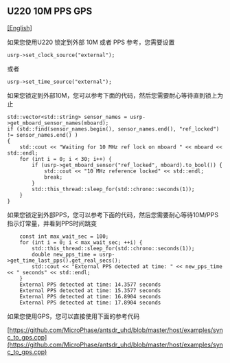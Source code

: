 ## U220 10M PPS GPS
[[English]](../../../../device_and_usage_manual/ANTSDR_U_Series_Module/ANTSDR_U220_Reference_Manual/AntsdrU220_10M_PPS_GPSDO.html)

如果您使用U220 锁定到外部 10M 或者 PPS 参考，您需要设置
```
usrp->set_clock_source("external");
```
或者
```
usrp->set_time_source("external");
```

如果您锁定到外部10M，您可以参考下面的代码，然后您需要耐心等待直到锁上为止

```
std::vector<std::string> sensor_names = usrp->get_mboard_sensor_names(mboard);
if (std::find(sensor_names.begin(), sensor_names.end(), "ref_locked") != sensor_names.end() )
{
    std::cout << "Waiting for 10 MHz ref lock on mboard " << mboard << std::endl;
    for (int i = 0; i < 30; i++) {
        if (usrp->get_mboard_sensor("ref_locked", mboard).to_bool()) {
            std::cout << "10 MHz reference locked" << std::endl;
            break;
        }
        std::this_thread::sleep_for(std::chrono::seconds(1));
    }
}
```
如果您锁定到外部PPS，您可以参考下面的代码，然后您需要耐心等待10M/PPS指示灯常量，并看到PPS时间跳变

```
    const int max_wait_sec = 100;
    for (int i = 0; i < max_wait_sec; ++i) {
        std::this_thread::sleep_for(std::chrono::seconds(1));
        double new_pps_time = usrp->get_time_last_pps().get_real_secs();
        std::cout << "External PPS detected at time: " << new_pps_time << " seconds" << std::endl;
    }
    External PPS detected at time: 14.3577 seconds
    External PPS detected at time: 15.3577 seconds
    External PPS detected at time: 16.8904 seconds
    External PPS detected at time: 17.8904 seconds
```
如果您使用GPS，您可以直接使用下面的参考代码

[https://github.com/MicroPhase/antsdr_uhd/blob/master/host/examples/sync_to_gps.cpp](https://github.com/MicroPhase/antsdr_uhd/blob/master/host/examples/sync_to_gps.cpp)
